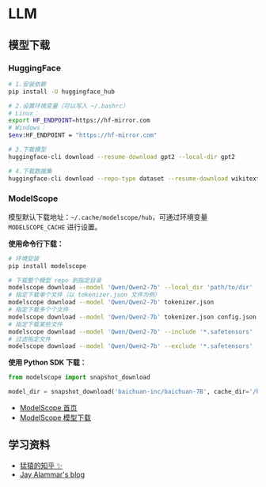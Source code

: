 # LLM

## 模型下载

### HuggingFace

```bash
# 1.安装依赖
pip install -U huggingface_hub

# 2.设置环境变量（可以写入 ~/.bashrc）
# Linux：
export HF_ENDPOINT=https://hf-mirror.com
# Windows：
$env:HF_ENDPOINT = "https://hf-mirror.com"

# 3.下载模型
huggingface-cli download --resume-download gpt2 --local-dir gpt2

# 4.下载数据集
huggingface-cli download --repo-type dataset --resume-download wikitext --local-dir wikitext
```

### ModelScope

模型默认下载地址：`~/.cache/modelscope/hub`，可通过环境变量 `MODELSCOPE_CACHE` 进行设置。

**使用命令行下载：**

```bash
# 环境安装
pip install modelscope

# 下载整个模型 repo 到指定目录
modelscope download --model 'Qwen/Qwen2-7b' --local_dir 'path/to/dir'
# 指定下载单个文件（以 tokenizer.json 文件为例）
modelscope download --model 'Qwen/Qwen2-7b' tokenizer.json
# 指定下载多个个文件
modelscope download --model 'Qwen/Qwen2-7b' tokenizer.json config.json
# 指定下载某些文件
modelscope download --model 'Qwen/Qwen2-7b' --include '*.safetensors'
# 过滤指定文件
modelscope download --model 'Qwen/Qwen2-7b' --exclude '*.safetensors'
```

**使用 Python SDK 下载：**

```python
from modelscope import snapshot_download

model_dir = snapshot_download('baichuan-inc/baichuan-7B', cache_dir='/home/sss/model')
```

- [<u>ModelScope 首页</u>](https://www.modelscope.cn/home)
- [<u>ModelScope 模型下载</u>](https://www.modelscope.cn/docs/models/download)

## 学习资料

- [<u>猛猿的知乎 ✨</u>](https://zhuanlan.zhihu.com/p/654910335)
- [<u>Jay Alammar's blog</u>](https://jalammar.github.io/)
